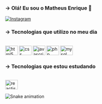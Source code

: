 ### -> Olá! Eu sou o Matheus Enrique 👋

[![Instagram](https://img.shields.io/badge/Instagram-E4405F?style=for-the-badge&logo=instagram&logoColor=white)](https://www.instagram.com/matheusenrique56/)

### -> Tecnologias que utilizo no meu dia

<div style="display: inline-block"><br>
  <img style="align: center" height="30" width="40" alt="html5" src="https://cdn.jsdelivr.net/gh/devicons/devicon/icons/html5/html5-original.svg">
  <img style="align: center" height="30" width="40" alt="css" src="https://cdn.jsdelivr.net/gh/devicons/devicon/icons/css3/css3-original.svg">
  <img style="align: center" height="30" width="40" alt="javascript" src="https://cdn.jsdelivr.net/gh/devicons/devicon/icons/javascript/javascript-plain.svg">
  <img style="align: center" height="30" width="40" alt="php" src="https://cdn.jsdelivr.net/gh/devicons/devicon/icons/php/php-plain.svg">
  <img style="align: center" height="30" width="40" alt="mysql" src="https://cdn.jsdelivr.net/gh/devicons/devicon/icons/mysql/mysql-original-wordmark.svg">
</div>

### -> Tecnologias que estou estudando

<div style="display: inline-block"><br>
  <img style="align: center" height="30" width="40" alt="reactjs" src="https://cdn.jsdelivr.net/gh/devicons/devicon/icons/react/react-original-wordmark.svg">
</div>

![Snake animation](https://github.com/matosu/matosu/blob/output/github-contribution-grid-snake.svg)
